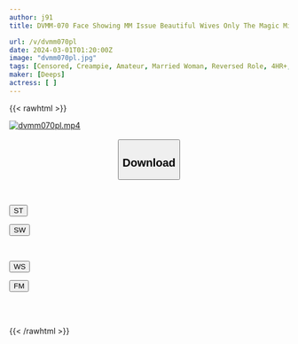 ```yaml
---
author: j91
title: DVMM-070 Face Showing MM Issue Beautiful Wives Only The Magic Mirror Best Friends Competing Against Each Other! Virgin Reverse Pick-up Ejaculation Battle! ! 3 A Married Woman Gives A Handjob, Onajob, And Blowjob To A Younger Virgin She Just Met While Feeling Shy! Creampie All Over! !

url: /v/dvmm070pl
date: 2024-03-01T01:20:00Z
image: "dvmm070pl.jpg"
tags: [Censored, Creampie, Amateur, Married Woman, Reversed Role, 4HR+, Cuckold	]
maker: [Deeps]
actress: [ ]
---
```



{{< rawhtml >}}

<div class="video" data-videoid="PyDRqaxypAh0mwJ">
    <a href="javascript:;">
        <img src="/v/dvmm070pl/dvmm070pl.jpg" width="WIDTH" height="HEIGHT" alt="dvmm070pl.mp4" loading="lazy">
    </a>
</div>

<script type="text/javascript" src="https://j91.asia/asset/on-demand-st.js"></script>

<br>
  <link rel="stylesheet" href="https://j91.asia/asset/bs5.css">
  
  <center>
  <button class="btn btn-primary" type="button" data-bs-toggle="collapse" data-bs-target=".multi-collapse" aria-expanded="false" aria-controls="multiCollapseExample1 multiCollapseExample2"><h2>Download</h2></button></center>
</p>
<div class="row">
  <div class="col">
    <div class="collapse multi-collapse" id="multiCollapseExample1">
      <div class="card card-body">
	      	      <br>
<div class="buttons">  
<p><a href="https://streamtape.to/v/PyDRqaxypAh0mwJ" target="_blank"><button class="btn-hover color-3"><i class="fa fa-download"></i> ST</button></a></p>
<p><a href="https://cdnwish.com/fyg6ptjcbfoo" target="_blank"><button class="btn-hover color-2"><i class="fa fa-download"></i> SW</button></a></p></div>
    </div>
  </div>
</div>
  <div class="col">
    <div class="collapse multi-collapse" id="multiCollapseExample2">
      <div class="card card-body">
	      <br>
<div class="buttons">
<p><a href="https://wolfstream.tv/91wzxn2jrk70"><button class="btn-hover color-9"><i class="fa fa-download"></i> WS</button></a></p>
<p><a href="https://filemoon.sx/d/uqug2fg2vp8r"><button class="btn-hover color-8"><i class="fa fa-download"></i> FM</button></a></p></div>
<br><br>
      </div>
    </div>
  </div>
</div>

{{< /rawhtml >}}